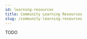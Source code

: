 ```yaml
---
id: learning-resources
title: Community Learning Resources
slug: /community-learning-resources
---
```

TODO

